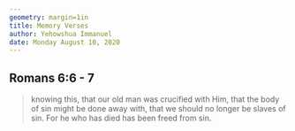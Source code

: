 ```yaml
---
geometry: margin=1in
title: Memory Verses
author: Yehowshua Immanuel
date: Monday August 10, 2020
---
```


## Romans 6:6 - 7

> knowing this, that our old man was crucified with Him, 
> that the body of sin might be done away with, 
> that we should no longer be slaves of sin. 
> For he who has died has been freed from sin.